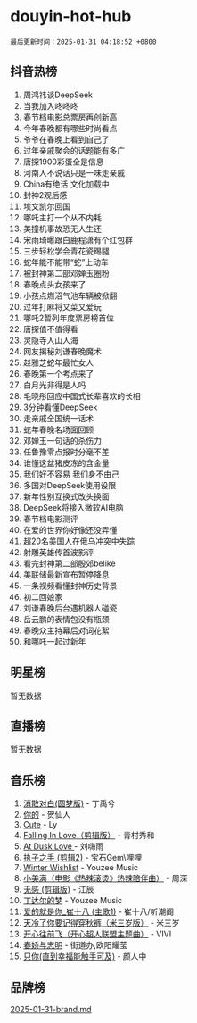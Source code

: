 # douyin-hot-hub

`最后更新时间：2025-01-31 04:18:52 +0800`

## 抖音热榜

1. 周鸿祎谈DeepSeek
1. 当我加入咚咚咚
1. 春节档电影总票房再创新高
1. 今年春晚都有哪些时尚看点
1. 爷爷在春晚上看到自己了
1. 过年亲戚聚会的话题能有多广
1. 唐探1900彩蛋全是信息
1. 河南人不说话只是一味走亲戚
1. China有绝活 文化加载中
1. 封神2观后感
1. 埃文凯尔回国
1. 哪吒主打一个从不内耗
1. 美撞机事故恐无人生还
1. 宋雨琦曝跟白鹿程潇有个红包群
1. 三步轻松学会青花瓷踢腿
1. 蛇年能不能带“蛇”上动车
1. 被封神第二部邓婵玉圈粉
1. 春晚点头女孩来了
1. 小孩点燃沼气池车辆被掀翻
1. 过年打麻将又菜又爱玩
1. 哪吒2暂列年度票房榜首位
1. 唐探值不值得看
1. 灵隐寺人山人海
1. 网友揭秘刘谦春晚魔术
1. 赵雅芝蛇年最忙女人
1. 春晚第一个考点来了
1. 白月光非得是人吗
1. 毛晓彤回应中国式长辈喜欢的长相
1. 3分钟看懂DeepSeek
1. 走亲戚全国统一话术
1. 蛇年春晚名场面回顾
1. 邓婵玉一句话的杀伤力
1. 任鲁豫零点报时分毫不差
1. 谁懂这盆猪皮冻的含金量
1. 我们好不容易 我们身不由己
1. 多国对DeepSeek使用设限
1. 新年性别互换式改头换面
1. DeepSeek将接入微软AI电脑
1. 春节档电影测评
1. 在爱的世界你好像还没弄懂
1. 超20名美国人在俄乌冲突中失踪
1. 射雕英雄传首波影评
1. 看完封神第二部殷郊belike
1. 美联储最新宣布暂停降息
1. 一条视频看懂封神历史背景
1. 初二回娘家
1. 刘谦春晚后台遇机器人碰瓷
1. 岳云鹏的表情包没有瓶颈
1. 春晚众主持幕后对词花絮
1. 和哪吒一起过新年

## 明星榜

暂无数据

## 直播榜

暂无数据

## 音乐榜

1. [消散对白(圆梦版)](https://sf5-hl-cdn-tos.douyinstatic.com/obj/tos-cn-ve-2774/og4jB5I5IizzoZVAAAzWgBMAsMDWoArfwBOiFs) - 丁禹兮
1. [你的](https://sf5-hl-cdn-tos.douyinstatic.com/obj/tos-cn-ve-2774/oYuIeKf42jB7sEV6B2upMdpYAgfrQWj0FeRegh) - 贺仙人
1. [Cute](https://sf5-hl-cdn-tos.douyinstatic.com/obj/tos-cn-ve-2774/o4IbIzHWKAAB4wsS5qMBRiiAlEBGTpQRNfFvuo) - Ly
1. [Falling In Love（剪辑版）](https://sf5-hl-cdn-tos.douyinstatic.com/obj/tos-cn-ve-2774/o8ajpA8zzgBPahbBIO8AcKGBLJezFCRd1wfP9f) - 青村秀和
1. [ At Dusk  Love ](https://sf5-hl-cdn-tos.douyinstatic.com/obj/tos-cn-ve-2774/o8CrpCf5CaYgI4ZrtQgMQAFEfuGqNnRSDQAPBc) - 刘嗨雨
1. [执子之手 (剪辑2)](https://sf5-hl-cdn-tos.douyinstatic.com/obj/tos-cn-ve-2774/oUoZLQjCc31XzqsBnBQUNgeKtYPBcgbFDwtfcu) - 宝石Gem\哩哩
1. [Winter Wishlist](https://sf5-hl-cdn-tos.douyinstatic.com/obj/tos-cn-ve-2774/oIIgUOeamCFCVAzxN6MFRLIBlLGpUqQxeeHrLE) - Youzee Music
1. [小美满（电影《热辣滚烫》热辣陪伴曲）](https://sf5-hl-cdn-tos.douyinstatic.com/obj/tos-cn-ve-2774/o0GAn2lSgfZIDUgtevCGDQYnFg4CwnrBaxbTZL) - 周深
1. [无感 (剪辑版)](https://sf5-hl-cdn-tos.douyinstatic.com/obj/tos-cn-ve-2774/o0eIsUzJBDlQaQFC5OFlgbMEZC1TFYBftOBn6p) - 江辰
1. [丁达尔的梦](https://sf5-hl-cdn-tos.douyinstatic.com/obj/tos-cn-ve-2774/oMU3WirUZBVQkAC9ccG5P2IQirziZM2RTInUY) - Youzee Music
1. [爱的就是你_崔十八 (主歌1)](https://sf5-hl-cdn-tos.douyinstatic.com/obj/tos-cn-ve-2774/oI5BO5DhFZ6UTcNCnZaOCBLtZ7WIMQGfgnXf5E) - 崔十八/听潮阁
1. [天冷了你要记得穿秋裤（米三岁版）](https://sf5-hl-cdn-tos.douyinstatic.com/obj/tos-cn-ve-2774/oQlIwVIDWiZ6BQilAorS7MA0AgCkQDvcZAdm1) - 米三岁
1. [开心往前飞（开心超人联盟主题曲）](https://sf5-hl-cdn-tos.douyinstatic.com/obj/tos-cn-ve-2774/9d8fb7c82cf1421fb93a9fe925275e0a) - VIVI
1. [春娇与志明](https://sf3-cdn-tos.douyinstatic.com/obj/tos-cn-ve-2774/e530d8fceb7044b39707d7f9ff54add1) - 街道办,欧阳耀莹
1. [只你(直到幸福能触手可及)](https://sf5-hl-cdn-tos.douyinstatic.com/obj/tos-cn-ve-2774/o0lBkRDzFTeaVSUz3ZZSCBVtZ5DIMQGfgmEAuE) - 颜人中

## 品牌榜

[2025-01-31-brand.md](2025-01-31-brand.md)
